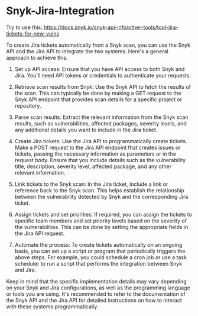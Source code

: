 # Snyk-Jira-Integration

Try to use this: https://docs.snyk.io/snyk-api-info/other-tools/tool-jira-tickets-for-new-vulns 

To create Jira tickets automatically from a Snyk scan, you can use the Snyk API and the Jira API to integrate the two systems. Here's a general approach to achieve this:

1. Set up API access: Ensure that you have API access to both Snyk and Jira. You'll need API tokens or credentials to authenticate your requests.

2. Retrieve scan results from Snyk: Use the Snyk API to fetch the results of the scan. This can typically be done by making a GET request to the Snyk API endpoint that provides scan details for a specific project or repository.

3. Parse scan results: Extract the relevant information from the Snyk scan results, such as vulnerabilities, affected packages, severity levels, and any additional details you want to include in the Jira ticket.

4. Create Jira tickets: Use the Jira API to programmatically create tickets. Make a POST request to the Jira API endpoint that creates issues or tickets, passing the necessary information as parameters or in the request body. Ensure that you include details such as the vulnerability title, description, severity level, affected package, and any other relevant information.

5. Link tickets to the Snyk scan: In the Jira ticket, include a link or reference back to the Snyk scan. This helps establish the relationship between the vulnerability detected by Snyk and the corresponding Jira ticket.

6. Assign tickets and set priorities: If required, you can assign the tickets to specific team members and set priority levels based on the severity of the vulnerabilities. This can be done by setting the appropriate fields in the Jira API request.

7. Automate the process: To create tickets automatically on an ongoing basis, you can set up a script or program that periodically triggers the above steps. For example, you could schedule a cron job or use a task scheduler to run a script that performs the integration between Snyk and Jira.

Keep in mind that the specific implementation details may vary depending on your Snyk and Jira configurations, as well as the programming language or tools you are using. It's recommended to refer to the documentation of the Snyk API and the Jira API for detailed instructions on how to interact with these systems programmatically.
